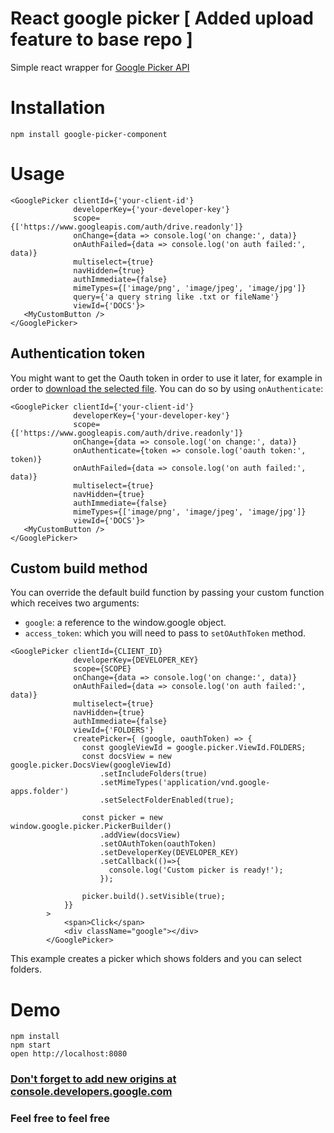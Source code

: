 React google picker 
[ Added upload feature to base repo ]
===================
Simple react wrapper for [Google Picker API](https://developers.google.com/picker/docs/)

Installation
============
```
npm install google-picker-component
```

Usage
=====
```
<GooglePicker clientId={'your-client-id'}
              developerKey={'your-developer-key'}
              scope={['https://www.googleapis.com/auth/drive.readonly']}
              onChange={data => console.log('on change:', data)}
              onAuthFailed={data => console.log('on auth failed:', data)}
              multiselect={true}
              navHidden={true}
              authImmediate={false}
              mimeTypes={['image/png', 'image/jpeg', 'image/jpg']}
              query={'a query string like .txt or fileName'}
              viewId={'DOCS'}>
   <MyCustomButton />
</GooglePicker>
```

## Authentication token

You might want to get the Oauth token in order to use it later, for example
in order to [download the selected file](https://developers.google.com/drive/v3/web/manage-downloads).
You can do so by using `onAuthenticate`:

```
<GooglePicker clientId={'your-client-id'}
              developerKey={'your-developer-key'}
              scope={['https://www.googleapis.com/auth/drive.readonly']}
              onChange={data => console.log('on change:', data)}
              onAuthenticate={token => console.log('oauth token:', token)}
              onAuthFailed={data => console.log('on auth failed:', data)}
              multiselect={true}
              navHidden={true}
              authImmediate={false}
              mimeTypes={['image/png', 'image/jpeg', 'image/jpg']}
              viewId={'DOCS'}>
   <MyCustomButton />
</GooglePicker>
```

## Custom build method
You can override the default build function by passing your custom function which receives two arguments:
- `google`: a reference to the window.google object.
- `access_token`: which you will need to pass to `setOAuthToken` method.
```
<GooglePicker clientId={CLIENT_ID}
              developerKey={DEVELOPER_KEY}
              scope={SCOPE}
              onChange={data => console.log('on change:', data)}
              onAuthFailed={data => console.log('on auth failed:', data)}
              multiselect={true}
              navHidden={true}
              authImmediate={false}
              viewId={'FOLDERS'}
              createPicker={ (google, oauthToken) => {
                const googleViewId = google.picker.ViewId.FOLDERS;
                const docsView = new google.picker.DocsView(googleViewId)
                    .setIncludeFolders(true)
                    .setMimeTypes('application/vnd.google-apps.folder')
                    .setSelectFolderEnabled(true);

                const picker = new window.google.picker.PickerBuilder()
                    .addView(docsView)
                    .setOAuthToken(oauthToken)
                    .setDeveloperKey(DEVELOPER_KEY)
                    .setCallback(()=>{
                      console.log('Custom picker is ready!');
                    });

                picker.build().setVisible(true);
            }}
        >
            <span>Click</span>
            <div className="google"></div>
        </GooglePicker>
```
This example creates a picker which shows folders and you can select folders.


Demo
====
```
npm install
npm start
open http://localhost:8080
```

### [Don't forget to add new origins at console.developers.google.com](https://console.developers.google.com)

### Feel free to feel free
